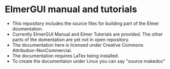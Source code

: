 ElmerGUI manual and tutorials
=============================
* This repository includes the source files for building
  part of the Elmer doumentation.
* Currently ElmerGUI Manual and Elmer Tutorials are provided.
  The other parts of the domentation are yet not in open repository.
* The documentation here is licensed under Creative Commons
  Attribution-NonCommercial.
* The documentation requires LaTex being installed. 
* To create the documentaion under Linux you can say "source makedoc"
